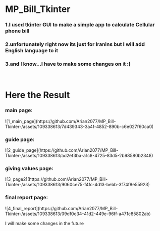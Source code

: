 # MP_Bill_Tkinter

<h3><strong>1.</strong>I used tkinter GUI to make a simple app to calculate Cellular phone bill</h3>
<h3><strong>2.</strong>unfortunately right now its just for Iranins but I will add English language to it</h3>
<h3><strong>3.</strong>and I know...I have to make some changes on it :)</h3><br>
<h1>Here the Result</h1>
<h3>main page:</h3>
![1_main_page](https://github.com/Arian2077/MP_Bill-Tkinter-/assets/109338613/7d439343-3a4f-4852-890b-c6e027f60ca0)
<h3>guide page:</h3>
![2_guide_page](https://github.com/Arian2077/MP_Bill-Tkinter-/assets/109338613/ad2ef3ba-a1c8-4725-83d5-2b98580b2348)
<h3>giving values page:</h3>
![3_page2](https://github.com/Arian2077/MP_Bill-Tkinter-/assets/109338613/9060ce75-f4fc-4d13-bebb-3f74f8e55923)
<h3>final report page:</h3>
![4_final_report](https://github.com/Arian2077/MP_Bill-Tkinter-/assets/109338613/09df0c34-41d2-449e-96ff-a471c85802ab)<br>

<p>I will make some changes in the future</p>
